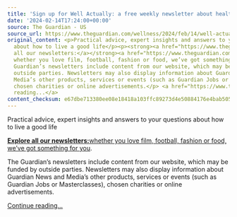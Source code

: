 ```yaml
---
title: 'Sign up for Well Actually: a free weekly newsletter about health and wellness'
date: '2024-02-14T17:24:00+00:00'
source: The Guardian - US
source_url: https://www.theguardian.com/wellness/2024/feb/14/well-actually-sign-up-free-weekly-newsletter-about-health-and-wellness
original_content: <p>Practical advice, expert insights and answers to your questions
  about how to live a good life</p><p><strong><a href="https://www.theguardian.com/email-newsletters">Explore
  all our newsletters:</a></strong><a href="https://www.theguardian.com/email-newsletters">
  whether you love film, football, fashion or food, we’ve got something for you</a>.</p><p>The
  Guardian’s newsletters include content from our website, which may be funded by
  outside parties. Newsletters may also display information about Guardian News and
  Media’s other products, services or events (such as Guardian Jobs or Masterclasses),
  chosen charities or online advertisements.</p> <a href="https://www.theguardian.com/wellness/2024/feb/14/well-actually-sign-up-free-weekly-newsletter-about-health-and-wellness">Continue
  reading...</a>
content_checksum: e67dbe713380ee08e18418a103ffc89273d4e50884176e4bab5056978c0fdeb9
---
```


Practical advice, expert insights and answers to your questions about how to live a good life

**[Explore all our newsletters:](https://www.theguardian.com/email-newsletters)**[whether you love film, football, fashion or food, we’ve got something for you](https://www.theguardian.com/email-newsletters).

The Guardian’s newsletters include content from our website, which may be funded by outside parties. Newsletters may also display information about Guardian News and Media’s other products, services or events (such as Guardian Jobs or Masterclasses), chosen charities or online advertisements.

 [Continue reading...](https://www.theguardian.com/wellness/2024/feb/14/well-actually-sign-up-free-weekly-newsletter-about-health-and-wellness)